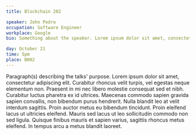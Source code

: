 ```yaml
---
title: Blockchain 202

speaker: John Pedro
occupation: Software Engineer
workplace: Google
bio: Something about the speaker. Lorem ipsum dolor sit amet, consectetur adipiscing elit. Curabitur rhoncus velit turpis, vel egestas neque elementum non. Praesent in mi nec libero molestie consequat sed et nibh. Curabitur luctus pharetra ex id ultrices. Maecenas commodo sapien gravida sapien convallis.

day: October 21
time: 5pm
place: B002
---
```


Paragraph(s) describing the talks' purpose. Lorem ipsum dolor sit amet, consectetur adipiscing elit. Curabitur rhoncus velit turpis, vel egestas neque elementum non. Praesent in mi nec libero molestie consequat sed et nibh. Curabitur luctus pharetra ex id ultrices. Maecenas commodo sapien gravida sapien convallis, non bibendum purus hendrerit. 
Nulla blandit leo at velit interdum sagittis. Proin auctor metus eu bibendum tincidunt. Proin eleifend lacus ut ultricies eleifend. Mauris sed lacus ut leo sollicitudin commodo non sed ligula. Quisque finibus mauris et sapien varius, sagittis rhoncus metus eleifend. In tempus arcu a metus blandit laoreet.

